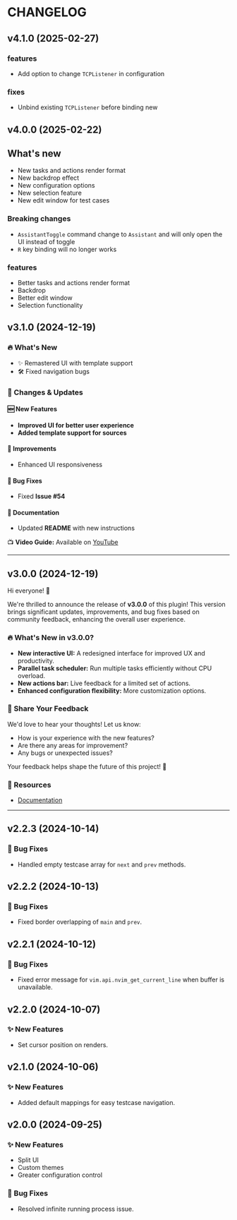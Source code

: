 # CHANGELOG

## v4.1.0 (2025-02-27)

### features

- Add option to change `TCPListener` in configuration

### fixes

- Unbind existing `TCPListener` before binding new

## v4.0.0 (2025-02-22)

## What's new

- New tasks and actions render format
- New backdrop effect
- New configuration options
- New selection feature
- New edit window for test cases

### Breaking changes

- `AssistantToggle` command change to `Assistant` and will only open the UI instead of toggle
- `R` key binding will no longer works

### features

- Better tasks and actions render format
- Backdrop
- Better edit window
- Selection functionality

## v3.1.0 (2024-12-19)

### 🔥 What's New

- ✨ Remastered UI with template support
- 🛠️ Fixed navigation bugs

### 📌 Changes & Updates

#### 🆕 New Features

- **Improved UI for better user experience**
- **Added template support for sources**

#### 🔧 Improvements

- Enhanced UI responsiveness

#### 🐛 Bug Fixes

- Fixed **Issue #54**

#### 📖 Documentation

- Updated **README** with new instructions

📺 **Video Guide:** Available on [YouTube](https://youtu.be/kvy7dRFT56E)

---

## v3.0.0 (2024-12-19)

Hi everyone! 🚀

We're thrilled to announce the release of **v3.0.0** of this plugin! This version brings significant updates, improvements, and bug fixes based on community feedback, enhancing the overall user experience.

### 🔥 What's New in v3.0.0?

- **New interactive UI:** A redesigned interface for improved UX and productivity.
- **Parallel task scheduler:** Run multiple tasks efficiently without CPU overload.
- **New actions bar:** Live feedback for a limited set of actions.
- **Enhanced configuration flexibility:** More customization options.

### 👀 Share Your Feedback

We'd love to hear your thoughts! Let us know:

- How is your experience with the new features?
- Are there any areas for improvement?
- Any bugs or unexpected issues?

Your feedback helps shape the future of this project! 🚀

### 📖 Resources

- [Documentation](https://github.com/A7Lavinraj/assistant.nvim/blob/main/README.md)

---

## v2.2.3 (2024-10-14)

### 🐛 Bug Fixes

- Handled empty testcase array for `next` and `prev` methods.

## v2.2.2 (2024-10-13)

### 🐛 Bug Fixes

- Fixed border overlapping of `main` and `prev`.

## v2.2.1 (2024-10-12)

### 🐛 Bug Fixes

- Fixed error message for `vim.api.nvim_get_current_line` when buffer is unavailable.

## v2.2.0 (2024-10-07)

### ✨ New Features

- Set cursor position on renders.

## v2.1.0 (2024-10-06)

### ✨ New Features

- Added default mappings for easy testcase navigation.

## v2.0.0 (2024-09-25)

### ✨ New Features

- Split UI
- Custom themes
- Greater configuration control

### 🐛 Bug Fixes

- Resolved infinite running process issue.
